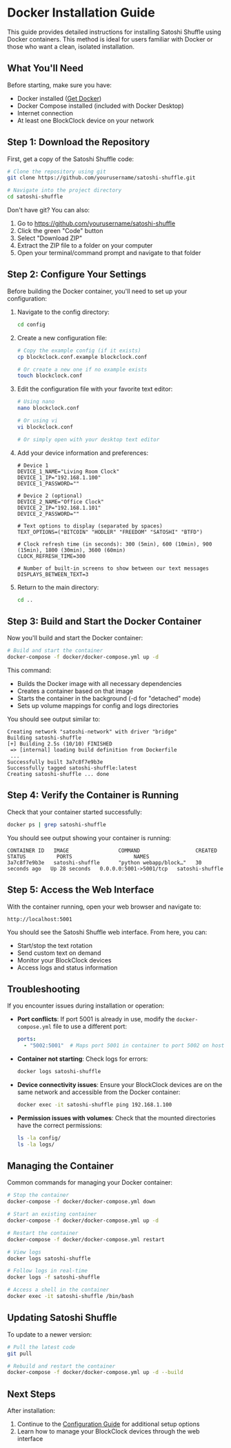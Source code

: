 # Docker Installation Guide

This guide provides detailed instructions for installing Satoshi Shuffle using Docker containers. This method is ideal for users familiar with Docker or those who want a clean, isolated installation.

## What You'll Need

Before starting, make sure you have:

- Docker installed ([Get Docker](https://docs.docker.com/get-docker/))
- Docker Compose installed (included with Docker Desktop)
- Internet connection
- At least one BlockClock device on your network

## Step 1: Download the Repository

First, get a copy of the Satoshi Shuffle code:

```bash
# Clone the repository using git
git clone https://github.com/yourusername/satoshi-shuffle.git

# Navigate into the project directory
cd satoshi-shuffle
```

Don't have git? You can also:
1. Go to https://github.com/yourusername/satoshi-shuffle
2. Click the green "Code" button
3. Select "Download ZIP"
4. Extract the ZIP file to a folder on your computer
5. Open your terminal/command prompt and navigate to that folder

## Step 2: Configure Your Settings

Before building the Docker container, you'll need to set up your configuration:

1. Navigate to the config directory:
   ```bash
   cd config
   ```

2. Create a new configuration file:
   ```bash
   # Copy the example config (if it exists)
   cp blockclock.conf.example blockclock.conf
   
   # Or create a new one if no example exists
   touch blockclock.conf
   ```

3. Edit the configuration file with your favorite text editor:
   ```bash
   # Using nano
   nano blockclock.conf
   
   # Or using vi
   vi blockclock.conf
   
   # Or simply open with your desktop text editor
   ```

4. Add your device information and preferences:
   ```
   # Device 1
   DEVICE_1_NAME="Living Room Clock"
   DEVICE_1_IP="192.168.1.100"
   DEVICE_1_PASSWORD=""
   
   # Device 2 (optional)
   DEVICE_2_NAME="Office Clock"
   DEVICE_2_IP="192.168.1.101"
   DEVICE_2_PASSWORD=""
   
   # Text options to display (separated by spaces)
   TEXT_OPTIONS=("BITCOIN" "HODLER" "FREEDOM" "SATOSHI" "BTFD")
   
   # Clock refresh time (in seconds): 300 (5min), 600 (10min), 900 (15min), 1800 (30min), 3600 (60min)
   CLOCK_REFRESH_TIME=300
   
   # Number of built-in screens to show between our text messages
   DISPLAYS_BETWEEN_TEXT=3
   ```

5. Return to the main directory:
   ```bash
   cd ..
   ```

## Step 3: Build and Start the Docker Container

Now you'll build and start the Docker container:

```bash
# Build and start the container
docker-compose -f docker/docker-compose.yml up -d
```

This command:
- Builds the Docker image with all necessary dependencies
- Creates a container based on that image
- Starts the container in the background (-d for "detached" mode)
- Sets up volume mappings for config and logs directories

You should see output similar to:
```
Creating network "satoshi-network" with driver "bridge"
Building satoshi-shuffle
[+] Building 2.5s (10/10) FINISHED
 => [internal] loading build definition from Dockerfile
 ...
Successfully built 3a7c8f7e9b3e
Successfully tagged satoshi-shuffle:latest
Creating satoshi-shuffle ... done
```

## Step 4: Verify the Container is Running

Check that your container started successfully:

```bash
docker ps | grep satoshi-shuffle
```

You should see output showing your container is running:
```
CONTAINER ID   IMAGE                COMMAND                  CREATED          STATUS          PORTS                    NAMES
3a7c8f7e9b3e   satoshi-shuffle      "python webapp/block…"   30 seconds ago   Up 28 seconds   0.0.0.0:5001->5001/tcp   satoshi-shuffle
```

## Step 5: Access the Web Interface

With the container running, open your web browser and navigate to:
```
http://localhost:5001
```

You should see the Satoshi Shuffle web interface. From here, you can:
- Start/stop the text rotation
- Send custom text on demand
- Monitor your BlockClock devices
- Access logs and status information

## Troubleshooting

If you encounter issues during installation or operation:

- **Port conflicts**: If port 5001 is already in use, modify the `docker-compose.yml` file to use a different port:
  ```yaml
  ports:
    - "5002:5001"  # Maps port 5001 in container to port 5002 on host
  ```

- **Container not starting**: Check logs for errors:
  ```bash
  docker logs satoshi-shuffle
  ```

- **Device connectivity issues**: Ensure your BlockClock devices are on the same network and accessible from the Docker container:
  ```bash
  docker exec -it satoshi-shuffle ping 192.168.1.100
  ```

- **Permission issues with volumes**: Check that the mounted directories have the correct permissions:
  ```bash
  ls -la config/
  ls -la logs/
  ```

## Managing the Container

Common commands for managing your Docker container:

```bash
# Stop the container
docker-compose -f docker/docker-compose.yml down

# Start an existing container
docker-compose -f docker/docker-compose.yml up -d

# Restart the container
docker-compose -f docker/docker-compose.yml restart

# View logs
docker logs satoshi-shuffle

# Follow logs in real-time
docker logs -f satoshi-shuffle

# Access a shell in the container
docker exec -it satoshi-shuffle /bin/bash
```

## Updating Satoshi Shuffle

To update to a newer version:

```bash
# Pull the latest code
git pull

# Rebuild and restart the container
docker-compose -f docker/docker-compose.yml up -d --build
```

## Next Steps

After installation:
1. Continue to the [Configuration Guide](configuration.md) for additional setup options
2. Learn how to manage your BlockClock devices through the web interface